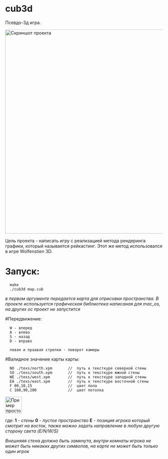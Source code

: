 # cub3d
Псевдо-3д игра.

<img width="653" alt="Скриншот проекта" src="https://user-images.githubusercontent.com/83167358/161732764-ba537634-f68a-4f45-9cdc-9d4510f38f54.png">


Цель проекта - написать игру с реализацией метода рендеринга графики, который называется рейкастинг. Этот же метод использовался в игре Wolfenstien 3D.


# Запуск:
```
  make
  ./cub3d map.cub
```
*в первом аргументе передается карта для отрисовки пространства. В проекте используется графическая библиотека написаная для mac_os, на других ос проект не запустится*

#Передвижение:
```
  W - вперед
  A - влево
  S - назад
  D - вправо

  левая и праавая стрелки - поворот камеры
```

#Валидное значение карты карты:
```
  NO ./texs/north.xpm       //  путь к тексткуре северной стены
  SO ./texs/south.xpm       //  путь к тексткуре южной стены
  WE ./texs/west.xpm        //  путь к тексткуре западной стены
  EA ./texs/east.xpm        //  путь к тексткуре восточной стены
  F 00,10,15                //  цвет пола
  C 100,90,200              //  цвет потолка
```
<img width="53" alt="Пример простой карты" src="https://user-images.githubusercontent.com/83167358/161731171-e2f91ff4-ec63-46b6-8158-530fb2ead5ac.png">

где:
**1** - *стены*
**0** - *пустое пространство*
**E** - *позиция игрока который смотрит на восток, также можно задать направление в любую другую cторону света (E/N/W/S)*

*Внешняяя стена должна быть замкнута, внутри комнаты игрока не может быть никаких других символов, на карте не может быть только один игрок*
